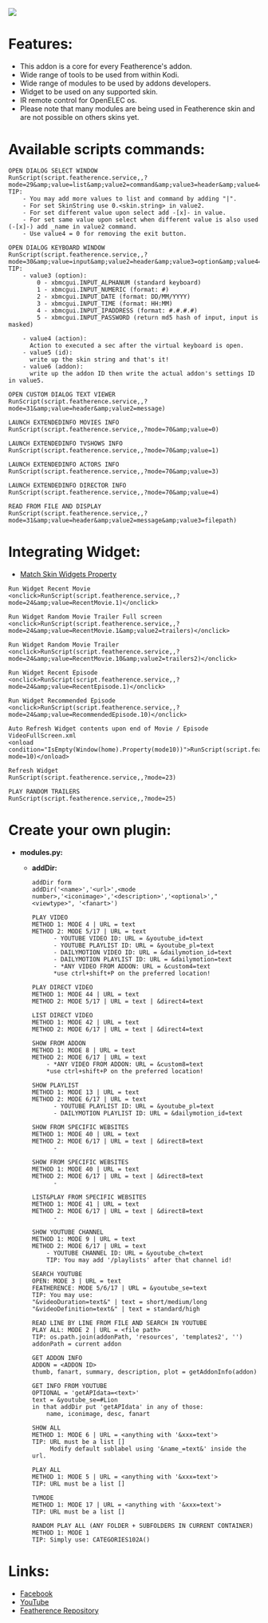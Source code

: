 ![](http://i.imgur.com/zfdrpSG.png)

# **Features:**

* This addon is a core for every Featherence's addon.
* Wide range of tools to be used from within Kodi.
* Wide range of modules to be used by addons developers.
* Widget to be used on any supported skin.
* IR remote control for OpenELEC os.
* Please note that many modules are being used in Featherence skin and are not possible on others skins yet.


# **Available scripts commands:**


```
OPEN DIALOG SELECT WINDOW
RunScript(script.featherence.service,,?mode=29&amp;value=list&amp;value2=command&amp;value3=header&amp;value4=1)
TIP:
	- You may add more values to list and command by adding "|".
	- For set SkinString use 0.<skin.string> in value2.
	- For set different value upon select add -[x]- in value.
	- For set same value upon select when different value is also used (-[x]-) add _name in value2 command.
	- Use value4 = 0 for removing the exit button.
```

```
OPEN DIALOG KEYBOARD WINDOW
RunScript(script.featherence.service,,?mode=30&amp;value=input&amp;value2=header&amp;value3=option&amp;value4=action&amp;value5=id&amp;value6=addon)
TIP:
	- value3 (option):
		0 - xbmcgui.INPUT_ALPHANUM (standard keyboard)
		1 - xbmcgui.INPUT_NUMERIC (format: #)
		2 - xbmcgui.INPUT_DATE (format: DD/MM/YYYY)
		3 - xbmcgui.INPUT_TIME (format: HH:MM)
		4 - xbmcgui.INPUT_IPADDRESS (format: #.#.#.#)
		5 - xbmcgui.INPUT_PASSWORD (return md5 hash of input, input is masked)
		
	- value4 (action):
	  Action to executed a sec after the virtual keyboard is open. 
	- value5 (id):
	  write up the skin string and that's it!
	- value6 (addon):
	  write up the addon ID then write the actual addon's settings ID in value5.
```

```
OPEN CUSTOM DIALOG TEXT VIEWER
RunScript(script.featherence.service,,?mode=31&amp;value=header&amp;value2=message)
```

```
LAUNCH EXTENDEDINFO MOVIES INFO
RunScript(script.featherence.service,,?mode=70&amp;value=0)
```

```
LAUNCH EXTENDEDINFO TVSHOWS INFO
RunScript(script.featherence.service,,?mode=70&amp;value=1)
```

```
LAUNCH EXTENDEDINFO ACTORS INFO
RunScript(script.featherence.service,,?mode=70&amp;value=3)
```

```
LAUNCH EXTENDEDINFO DIRECTOR INFO
RunScript(script.featherence.service,,?mode=70&amp;value=4)
```

```
READ FROM FILE AND DISPLAY
RunScript(script.featherence.service,,?mode=31&amp;value=header&amp;value2=message&amp;value3=filepath)
```

# **Integrating Widget:**
* [Match Skin Widgets Property](http://kodi.wiki/view/Add-on:Skin_Widgets)

```
Run Widget Recent Movie
<onclick>RunScript(script.featherence.service,,?mode=24&amp;value=RecentMovie.1)</onclick>
```

```
Run Widget Random Movie Trailer Full screen
<onclick>RunScript(script.featherence.service,,?mode=24&amp;value=RecentMovie.1&amp;value2=trailers)</onclick>
```

```
Run Widget Random Movie Trailer
<onclick>RunScript(script.featherence.service,,?mode=24&amp;value=RecentMovie.10&amp;value2=trailers2)</onclick>
```

```
Run Widget Recent Episode
<onclick>RunScript(script.featherence.service,,?mode=24&amp;value=RecentEpisode.1)</onclick>
```

```
Run Widget Recommended Episode
<onclick>RunScript(script.featherence.service,,?mode=24&amp;value=RecommendedEpisode.10)</onclick>
```

```
Auto Refresh Widget contents upon end of Movie / Episode
VideoFullScreen.xml
<onload condition="IsEmpty(Window(home).Property(mode10))">RunScript(script.featherence.service,,?mode=10)</onload>
```

```
Refresh Widget
RunScript(script.featherence.service,,?mode=23)
```

```
PLAY RANDOM TRAILERS
RunScript(script.featherence.service,,?mode=25)
```

# **Create your own plugin:**
* **modules.py:**
  * **addDir:**
	```
	addDir form
	addDir('<name>','<url>',<mode number>,'<iconimage>','<description>','<optional>',"<viewtype>", '<fanart>')
	```
	
	```
	PLAY VIDEO
	METHOD 1: MODE 4 | URL = text
	METHOD 2: MODE 5/17 | URL = text
		  - YOUTUBE VIDEO ID: URL = &youtube_id=text
		  - YOUTUBE PLAYLIST ID: URL = &youtube_pl=text
		  - DAILYMOTION VIDEO ID: URL = &dailymotion_id=text
		  - DAILYMOTION PLAYLIST ID: URL = &dailymotion=text
		  - *ANY VIDEO FROM ADDON: URL = &custom4=text
		  *use ctrl+shift+P on the preferred location!
	```
		
	```
	PLAY DIRECT VIDEO
	METHOD 1: MODE 44 | URL = text
	METHOD 2: MODE 5/17 | URL = text | &direct4=text
	```
	
	```
	LIST DIRECT VIDEO
	METHOD 1: MODE 42 | URL = text
	METHOD 2: MODE 6/17 | URL = text | &direct4=text
	```
	
	```
	SHOW FROM ADDON
	METHOD 1: MODE 8 | URL = text
	METHOD 2: MODE 6/17 | URL = text
		- *ANY VIDEO FROM ADDON: URL = &custom8=text
		*use ctrl+shift+P on the preferred location!
	```
	
	```
	SHOW PLAYLIST
	METHOD 1: MODE 13 | URL = text
	METHOD 2: MODE 6/17 | URL = text
		  - YOUTUBE PLAYLIST ID: URL = &youtube_pl=text
		  - DAILYMOTION PLAYLIST ID: URL = &dailymotion_id=text
	```
	
	```
	SHOW FROM SPECIFIC WEBSITES
	METHOD 1: MODE 40 | URL = text
	METHOD 2: MODE 6/17 | URL = text | &direct8=text
		  - 
	```
	
	```
	SHOW FROM SPECIFIC WEBSITES
	METHOD 1: MODE 40 | URL = text
	METHOD 2: MODE 6/17 | URL = text | &direct8=text
		  - 
	```
	
	```
	LIST&PLAY FROM SPECIFIC WEBSITES
	METHOD 1: MODE 41 | URL = text
	METHOD 2: MODE 6/17 | URL = text | &direct8=text
		  - 
	```
	
	```
	SHOW YOUTUBE CHANNEL
	METHOD 1: MODE 9 | URL = text
	METHOD 2: MODE 6/17 | URL = text
		- YOUTUBE CHANNEL ID: URL = &youtube_ch=text
		TIP: You may add '/playlists' after that channel id!
	```
	
	```
	SEARCH YOUTUBE
	OPEN: MODE 3 | URL = text
	FEATHERENCE: MODE 5/6/17 | URL = &youtube_se=text
	TIP: You may use:
	"&videoDuration=text&" | text = short/medium/long
	"&videoDefinition=text&" | text = standard/high
	```
	
	```
	READ LINE BY LINE FROM FILE AND SEARCH IN YOUTUBE
	PLAY ALL: MODE 2 | URL = <file path>
	TIP: os.path.join(addonPath, 'resources', 'templates2', '')
	addonPath = current addon
	```
	
	```
	GET ADDON INFO
	ADDON = <ADDON ID>
	thumb, fanart, summary, description, plot = getAddonInfo(addon)
	```
	
	```
	GET INFO FROM YOUTUBE
	OPTIONAL = 'getAPIdata=<text>'
	text = &youtube_se=#Lion
	in that addDir put 'getAPIdata' in any of those:
		name, iconimage, desc, fanart
	```
	
	```
	SHOW ALL
	METHOD 1: MODE 6 | URL = <anything with '&xxx=text'>
	TIP: URL must be a list []
	     Modify default sublabel using '&name_=text&' inside the url.
	```
	
	```
	PLAY ALL
	METHOD 1: MODE 5 | URL = <anything with '&xxx=text'>
	TIP: URL must be a list []
	```
	
	```
	TVMODE
	METHOD 1: MODE 17 | URL = <anything with '&xxx=text'>
	TIP: URL must be a list []
	```
	
	```
	RANDOM PLAY ALL (ANY FOLDER + SUBFOLDERS IN CURRENT CONTAINER)
	METHOD 1: MODE 1
	TIP: Simply use: CATEGORIES102A()
	```
	
# **Links:**

* [Facebook](https://www.facebook.com/groups/featherence/)
* [YouTube](https://www.youtube.com/user/finalmakerr)
* [Featherence Repository](https://github.com/finalmakerr/featherence/raw/master/repository.featherence/repository.featherence-1.1.0.zip)

